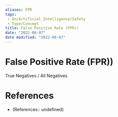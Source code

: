 ```yaml
---
aliases: FPR
tags:
 - On/Artificial_Intelligence/Safety
 - Type/Concept 
title: False Positive Rate (FPR))
date: "2022-08-07"
date modified: "2022-08-07"
---
```


# False Positive Rate (FPR))
True Negatives / All Negatives
# References
- (References:: undefined)
